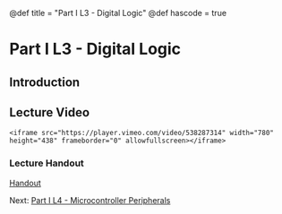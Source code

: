 @def title = "Part I L3 - Digital Logic"
@def hascode = true

# Part I L3 - Digital Logic
## Introduction
## Lecture Video
~~~
<iframe src="https://player.vimeo.com/video/538287314" width="780" height="438" frameborder="0" allowfullscreen></iframe>
~~~
### Lecture Handout
[Handout](/part_i/ME319_-_Mechatronics_-_Part_I_Lecture_3_Digital_Logic.pdf)


Next: [Part I L4 - Microcontroller Peripherals](../lecture4/)  